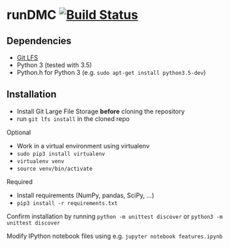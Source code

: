 # runDMC [![Build Status](https://travis-ci.com/AlexImmer/run-dmc.svg?token=RTEhNHKreGSnaC3U1jh2&branch=master)](https://travis-ci.com/AlexImmer/run-dmc)

## Dependencies
- [Git LFS](https://git-lfs.github.com/)
- Python 3 (tested with 3.5)
- Python.h for Python 3 (e.g. `sudo apt-get install python3.5-dev`)

## Installation
- Install Git Large File Storage **before** cloning the repository  
- run `git lfs install` in the cloned repo  

Optional
- Work in a virtual environment using virtualenv
- `sudo pip3 install virtualenv`  
- `virtualenv venv`
- `source venv/bin/activate`

Required
- Install requirements (NumPy, pandas, SciPy, ...)
- `pip3 install -r requirements.txt`

Confirm installation by running `python -m unittest discover` or `python3 -m unittest discover`

Modify IPython notebook files using e.g. `jupyter notebook features.ipynb`
